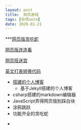 ```yaml
---
layout: post
title:  网页游戏
tags: [杂项note]
date: 2020-01-21
---
```


***[网页版贪吃蛇](http://slither.io)

[网页版连连看](https://lines.frvr.com/)

[网页班迷宫](http://www.mazegenerator.net)

[英文打表转换代码](http://patorjk.com/software/taag/#p=display&h=3&v=2&f=Big%20Money-sw&t=fengwei)

* [搭建的个人博客](https://github.com/fengwei2002/fengwei2002.github.io)
  + 基于Jekyll搭建的个人博客
* csharp搭建的markdown编辑器
* JavaScript弄得网页版别踩白块
* 涂鸦跳跃
* 功能齐全的贪吃蛇 

- 

